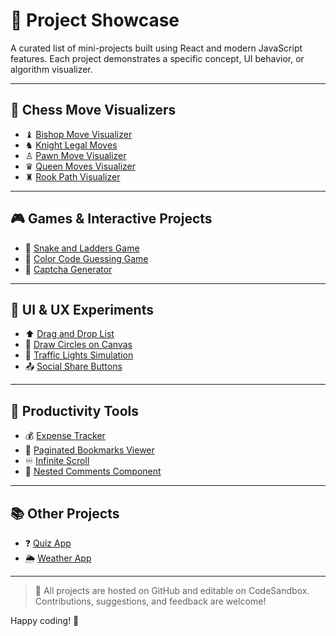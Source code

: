 # 🔗 Project Showcase

A curated list of mini-projects built using React and modern JavaScript features.
Each project demonstrates a specific concept, UI behavior, or algorithm visualizer.

---

## 🧠 Chess Move Visualizers

* ♝ [Bishop Move Visualizer](https://codesandbox.io/p/github/YugandharSarath/bishop-move-visualizer/main)
* ♞ [Knight Legal Moves](https://codesandbox.io/p/github/YugandharSarath/knight-legal-moves/main)
* ♙ [Pawn Move Visualizer](https://codesandbox.io/p/github/YugandharSarath/pawn-move-visualizer/main)
* ♛ [Queen Moves Visualizer](https://codesandbox.io/p/github/YugandharSarath/queen-moves-visualizer-/main)
* ♜ [Rook Path Visualizer](https://codesandbox.io/p/github/YugandharSarath/rook-path-visualizer/main)

---

## 🎮 Games & Interactive Projects

* 🎲 [Snake and Ladders Game](https://codesandbox.io/p/github/YugandharSarath/snake_and_ladders/main)
* 🎨 [Color Code Guessing Game](https://codesandbox.io/p/github/YugandharSarath/color-code-game/main)
* 🔢 [Captcha Generator](https://codesandbox.io/p/github/YugandharSarath/captcha/main)

---

## 🧩 UI & UX Experiments

* ⬆️ [Drag and Drop List](https://codesandbox.io/p/github/YugandharSarath/drag-and-drop-list/main)
* 🔁 [Draw Circles on Canvas](https://codesandbox.io/p/github/YugandharSarath/draw-circles/main)
* 🚦 [Traffic Lights Simulation](https://codesandbox.io/p/github/YugandharSarath/traffic_lights/main)
* 📤 [Social Share Buttons](https://codesandbox.io/p/github/YugandharSarath/social_share/main)

---

## 💼 Productivity Tools

* 💰 [Expense Tracker](https://codesandbox.io/p/github/YugandharSarath/expense-tracker-/main)
* 🔖 [Paginated Bookmarks Viewer](https://codesandbox.io/p/github/YugandharSarath/paginated-bookmark/main)
* ♾️ [Infinite Scroll](https://codesandbox.io/p/github/YugandharSarath/infinite-scroll/main)
* 🧵 [Nested Comments Component](https://codesandbox.io/p/github/YugandharSarath/nested_comments/master)

---

## 📚 Other Projects

* ❓ [Quiz App](https://codesandbox.io/p/github/YugandharSarath/quiz_app/main)
* 🌦️ [Weather App](https://codesandbox.io/p/github/YugandharSarath/weather_app/main)

---

> 📌 All projects are hosted on GitHub and editable on CodeSandbox. Contributions, suggestions, and feedback are welcome!

Happy coding! 🚀